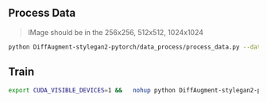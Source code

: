 
## Process Data
> IMage should be in the 256x256, 512x512, 1024x1024
```bash
python DiffAugment-stylegan2-pytorch/data_process/process_data.py --data_dir data/dummy_data/ --output_dir data/processed_dummy_data
```
## Train

```bash
export CUDA_VISIBLE_DEVICES=1 &&   nohup python DiffAugment-stylegan2-pytorch/train.py --outdir checkpoints --cfg stylegan2 --data data/deposition_data_processed/  > $(date +%m%d)"style_gan_train".log 2>&1 &
```